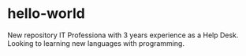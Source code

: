 # hello-world
New repository
IT Professiona with 3 years experience as a Help Desk. Looking to learning new languages with programming. 
